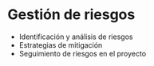 # Gestión de riesgos

- Identificación y análisis de riesgos
- Estrategias de mitigación
- Seguimiento de riesgos en el proyecto
